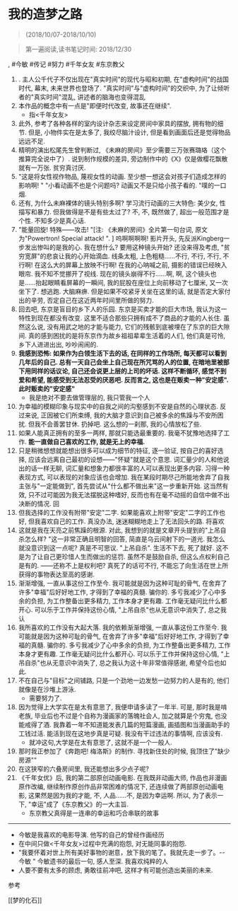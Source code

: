 # 我的造梦之路


> (2018/10/07-2018/10/10)

> 第一遍阅读,读书笔记时间: 2018/12/30

, #今敏 #传记 #努力 #千年女友 #东京教父

1. . 主人公千代子不仅出现在"真实时间"的现代与昭和初期, 在"虚构时间"的战国时代, 幕末, 未来世界也登场了. "真实时间"与"虚构时间"的交织中, 为了让倾听者的"真实时间"混乱, 讲述者的脑海也变得混乱
2. 本作品的概念中有一点是"即便时代改变, 故事还在继续".
    * 指<千年女友>
3. 此外, 参考了各种各样的室内设计杂志来设定房间中家具的摆放, 拥有物的细节. 但是, 小物件实在是太多了, 我绞尽脑汁设计, 但是看到画面后还是觉得物品远远不足.
6. 精明的演出松尾先生曾判断过, 《未麻的房间》至少需要三万张赛璐珞（这个推算完全说中了）. 说到制作规模的差异, 旁边制作中的《X》仅是做樱花飘散就有一万张. 贫穷真讨厌.
7. "这是将女性视作物品, 蔑视女性的动画. 至少想一想这会对孩子们造成怎样的影响啊! " "小看动画不也是个问题吗? 动画又不是只给小孩子看的. "噗的一口烟.
8. 还有, 为什么未麻裸体的镜头特别多啊? 学习流行动画的三大特色: 美少女, 性描写和暴力. 但我做得是不是有些太过了? 不, 不, 既然做了, 超出一般范围才是个性. 不知多少是真心话.
9. "能量回旋! 特殊——攻击! "[注: 《未麻的房间》全片第一句台词, 原文为"Powertron! Special attack! ". ] 呜啊啊啊啊!  影片开头, 先反派Kingberg一步发出惨叫的是我的心.  我在想什么? 要用这种镜头开始? 还没来得及考虑, "贫穷宽屏"的悲哀让我的心开始滴血. 线条太粗, 上色粗糙……不行, 不行, 不行, 不行啊! 在这么大的屏幕上放映不行啊! 在我的心呐喊之前, 摄影的错误已经映入眼帘. 我不知不觉挪开了视线. 现在的镜头崩得不行……啊, 啊, 这个镜头也是……抬起眼睛看屏幕的一瞬间, 我的屁股在座位上向前移动了七厘米, 又一次坐下了. 想逃跑. 大脑麻痹. 但是如果不咬紧牙关坐在这里的话, 就是否定大家付出的辛劳, 否定自己在这近两年时间里所做的努力.
10. 回去吧, 东京是盲目的乡下人的乐园.  东京是买卖才能的巨大市场, 我认为这一特性到现在都没有改变. 这里不适合那些只拥有成不了商品的才能的人长住. 虽然这么说, 没有用武之地的才能与能力, 它们的残骸到底被埋在了东京的巨大隙间. 真的感到困扰的是将东京作为故乡祖祖辈辈生活着的人们, 他们真是可怜, 乡下人进进出出, 吵吵闹闹的.
11. **我感到恐怖: 如果作为白领生活下去的话, 在同样的工作场所, 每天都可以看到几年后的自己. 总有一天自己会坐上自己现在所咒骂的人的位置, 在暗地里被部下用同样的话议论, 自己还会说更上层的上司的坏话. 这样不断循环, 感觉不到爱和希望, 能感受到无法忍受的厌恶吧. 反而言之, 这也是在贩卖一种"安定感".  此时贩卖的"安定感"**
    * 我是绝对不要去做管理层的, 我只管我一个人
12. 为幸福的模糊印象与现实中的自我之间的沟壑感到不安是自然的心理状态. 反过来说, 正因被它们所束缚, 我的大脑才意识到自己被多余的焦躁与不安所困扰. 但我不会善罢甘休.  扔掉吧.  这么想的一刹那, 我的心情放松了些.
13. 如果人能真正拥有的至多一两样, 那就只能选最重要的. 我毫不犹豫地选择了工作.  **能一直做自己喜欢的工作, 就是无上的幸福.**
15. 只是稍微想想就能想出很多可以成为细节的特征, 逐一验证, 按自己的喜好选择, 应该会远离自己最初的设想——"怀疑"就是这个意思. 词汇量少的人和他说出的话一样无聊, 词汇量和想象力都很丰富的人可以表现出更多内容. 习得一种表现方式, 可以表现的对象应该也会增加.  我在某段时期尽己所能地舍弃了自我主张与"一定能做到", 首先尝试从"什么都不做出来"这一步重新开始. 这当然有效, 只不过可能因为我无法摆脱这种嗜好, 反而也有在毫不动摇的自信中做不出决断的情况.  回
16. 但我选择的工作没有附带"安定"二字. 如果能喜欢上附带"安定"二字的工作也好, 但我喜欢自己的工作. 真没办法, 迷迷糊糊地走上了无法回头的路.  将喜欢
17. 这就是我在天亮之前焦躁的根源. 对此, 我想到的就是文章开头提到的"上吊自杀怎么样? "这一非常正确且明智的回答, 简直是乌云间射下的一道光. 我怎么就没意识到这一点呢? 真是不可思议.  "上吊自杀".  生活不下去, 死了就好.  这不是为了让自己更珍惜人生而做出的惩罚. 虽然不是鼓励自杀, 但这么点权利自己是有的. ——还称不上是权利吧? 真死了的话可不行, 不能忘了向生活在世上所获得的事物表达至高的感谢.
18. 渐渐增强, 一直从事这份工作至今. 我可能就是因为这种可耻的骨气, 在舍弃了许多"幸福"后好好地工作, 才得到了幸福的真髓. 骗你的.  多亏我减少了心中多余的负担, 为工作整备出更多精力, 工作本身才更有趣. 工作毫无疑问比什么都开心.  可以乐于工作并保持这份心情, "上吊自杀"也从无意识中消失了, 总之我认
19. 我所喜欢的工作没有大起大落. 我的依赖渐渐增强, 一直从事这份工作至今. 我可能就是因为这种可耻的骨气, 在舍弃了许多"幸福"后好好地工作, 才得到了幸福的真髓. 骗你的.  多亏我减少了心中多余的负担, 为工作整备出更多精力, 工作本身才更有趣. 工作毫无疑问比什么都开心.  可以乐于工作并保持这份心情, "上吊自杀"也从无意识中消失了, 总之我认为这十年非常值得感谢, 希望今后也如此.
20. 不在自己与"目标"之间铺路, 只是一个劲地一边发愁一边努力的人是有的, 他们就像是在沙堆上游泳.
    * 需要努力了.
21. 因为觉得上大学实在是太有意思了, 我便申请多读了一年半. 可是, 那时我是啃老族, 毕业后也不过是个自称为漫画家的落魄社会人, 加之就算是个穷鬼, 也没能戒得了酒. 我靠着一年不知道能发表几篇的短篇漫画, 画插图和当漫画助手的工钱过活. 能活到现在这地步真是可疑. 我没有干过违法的事情啊, 应该没有.
    * 就冲这句,大学是在太有意思了, 这就不是一个一般人.
22. 那时我正参加了《奔跑吧! 梅洛斯》的制作. 寻找新住处的时候, 我顶住了"缺少房源""
23. 在这狭窄的六叠房间里, 我还能想出多少点子呢?
24. 《千年女优》后, 我的第二部原创动画电影. 在我既非动画大师, 作品也非漫画原作改编, 继续制作原创作品非常困难的情况下, 还连续做了两部原创动画电影, 这果然是因为我的才能, 不, 人品……不, 是因为幸运啊. 所以, 为了表示一下, "幸运"成了《东京教父》的一大主旨.
    * 东京教父真得是一连串的幸运和巧合串联的故事

--------
* 今敏是我喜欢的电影导演. 他写的自己的曾经作画经历
* 在中间只做<千年女友>过程中充满的抱怨, 对无能同事的抱怨.
* "我要怀着对世上所有美好事物的谢意，放下我的笔了。我就先走一步了。--今敏 " 今敏遗书的最后一句, 感人至深. 我喜欢纯粹的人
* 人要不要有太多的顾虑, 勇敢往前冲吧, 这样才有可能创造出美丽的未来.

参考

[[梦的化石]]

